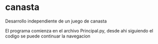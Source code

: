 # canasta
Desarrollo independiente de un juego de canasta

El programa comienza en el archivo Principal.py, desde ahi siguiendo el codigo se puede continuar la navegacion
